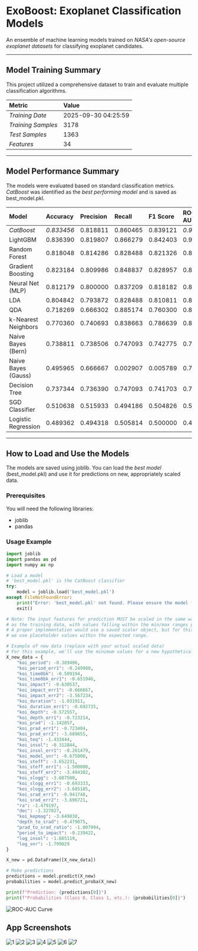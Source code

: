 # ExoBoost: Exoplanet Classification Models

An ensemble of machine learning models trained on *NASA's open-source exoplanet datasets* for classifying exoplanet candidates.

---

## Model Training Summary

This project utilized a comprehensive dataset to train and evaluate multiple classification algorithms.

| Metric | Value |
| :--- | :--- |
| *Training Date* | 2025-09-30 04:25:59 |
| *Training Samples* | 3178 |
| *Test Samples* | 1363 |
| *Features* | 34 |

---

## Model Performance Summary

The models were evaluated based on standard classification metrics. *CatBoost* was identified as the *best performing model* and is saved as best_model.pkl.

| Model | Accuracy | Precision | Recall | F1 Score | ROC-AUC |
| :--- | :--- | :--- | :--- | :--- | :--- |
| *CatBoost* | *0.833456* | 0.818811 | 0.860465 | 0.839121 | *0.906404* |
| LightGBM | 0.836390 | 0.819807 | 0.866279 | 0.842403 | 0.905017 |
| Random Forest | 0.818048 | 0.814286 | 0.828488 | 0.821326 | 0.898789 |
| Gradient Boosting | 0.823184 | 0.809986 | 0.848837 | 0.828957 | 0.897937 |
| Neural Net (MLP) | 0.812179 | 0.800000 | 0.837209 | 0.818182 | 0.896494 |
| LDA | 0.804842 | 0.793872 | 0.828488 | 0.810811 | 0.878030 |
| QDA | 0.718269 | 0.666302 | 0.885174 | 0.760300 | 0.844830 |
| k-Nearest Neighbors | 0.770360 | 0.740693 | 0.838663 | 0.786639 | 0.840171 |
| Naive Bayes (Bern) | 0.738811 | 0.738506 | 0.747093 | 0.742775 | 0.799632 |
| Naive Bayes (Gauss) | 0.495965 | 0.666667 | 0.002907 | 0.005789 | 0.783730 |
| Decision Tree | 0.737344 | 0.736390 | 0.747093 | 0.741703 | 0.737250 |
| SGD Classifier | 0.510638 | 0.515933 | 0.494186 | 0.504826 | 0.510797 |
| Logistic Regression | 0.489362 | 0.494318 | 0.505814 | 0.500000 | 0.494447 |

---

## How to Load and Use the Models

The models are saved using joblib. You can load the *best model* (best_model.pkl) and use it for predictions on new, appropriately scaled data.

### Prerequisites

You will need the following libraries:
- joblib
- pandas

### Usage Example

```python
import joblib
import pandas as pd
import numpy as np

# Load a model
# 'best_model.pkl' is the CatBoost classifier
try:
    model = joblib.load('best_model.pkl')
except FileNotFoundError:
    print("Error: 'best_model.pkl' not found. Please ensure the model file is in the same directory.")
    exit()

# Note: The input features for prediction MUST be scaled in the same way 
# as the training data, with values falling within the min/max ranges provided below.
# A proper implementation would use a saved scaler object, but for this example,
# we use placeholder values within the expected range.

# Example of new data (replace with your actual scaled data)
# For this example, we'll use the minimum values for a new hypothetical exoplanet.
X_new_data = {
    "koi_period": -0.389486,
    "koi_period_err1": -0.249980,
    "koi_time0bk": -0.509194,
    "koi_time0bk_err1": -0.651946,
    "koi_impact": -0.630537,
    "koi_impact_err1": -0.666667,
    "koi_impact_err2": -3.567234,
    "koi_duration": -1.031911,
    "koi_duration_err1": -0.692735,
    "koi_depth": -0.572557,
    "koi_depth_err1": -0.723214,
    "koi_prad": -1.142857,
    "koi_prad_err1": -0.723404,
    "koi_prad_err2": -3.689655,
    "koi_teq": -1.433444,
    "koi_insol": -0.312844,
    "koi_insol_err1": -0.261479,
    "koi_model_snr": -0.675000,
    "koi_steff": -3.652231,
    "koi_steff_err1": -1.500000,
    "koi_steff_err2": -3.494382,
    "koi_slogg": -3.687500,
    "koi_slogg_err1": -0.693333,
    "koi_slogg_err2": -3.685185,
    "koi_srad_err1": -0.941748,
    "koi_srad_err2": -3.696721,
    "ra": -1.479197,
    "dec": -1.327027,
    "koi_kepmag": -3.649838,
    "depth_to_srad": -0.479075,
    "prad_to_srad_ratio": -1.007994,
    "period_to_impact": -0.239422,
    "log_insol": -1.665119,
    "log_snr": -1.799029
}

X_new = pd.DataFrame([X_new_data])

# Make predictions
predictions = model.predict(X_new)
probabilities = model.predict_proba(X_new)

print(f"Prediction: {predictions[0]}")
print(f"Probabilities (Class 0, Class 1, etc.): {probabilities[0]}")
```

![ROC-AUC Curve](ROC-AUC.png)

## App Screenshots

![1](1.png)
![2](2.png)
![3](3.png)
![4](4.png)
![5](5.png)
![6](6.png)
![7](7.png)
